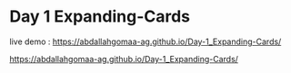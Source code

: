 # Day 1 Expanding-Cards


live demo : https://abdallahgomaa-ag.github.io/Day-1_Expanding-Cards/

https://abdallahgomaa-ag.github.io/Day-1_Expanding-Cards/
